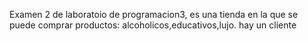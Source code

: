 Examen 2 de laboratoio de programacion3,
es una tienda en la que se puede comprar productos:
alcoholicos,educativos,lujo.
hay un cliente
